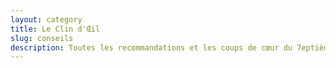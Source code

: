 ```yaml
---
layout: category
title: Le Clin d'Œil
slug: conseils
description: Toutes les recommandations et les coups de cœur du 7eptième Œil
---
```

